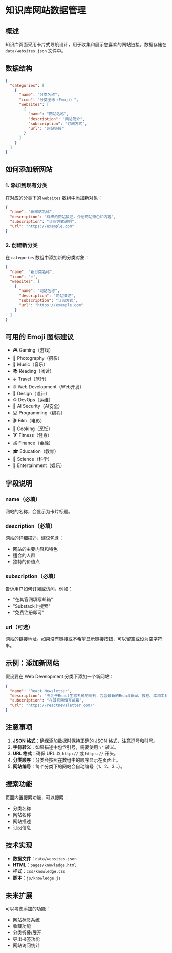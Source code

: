 # 知识库网站数据管理

## 概述

知识库页面采用卡片式导航设计，用于收集和展示您喜欢的网站链接。数据存储在 `data/websites.json` 文件中。

## 数据结构

```json
{
  "categories": [
    {
      "name": "分类名称",
      "icon": "分类图标（Emoji）",
      "websites": [
        {
          "name": "网站名称",
          "description": "网站简介",
          "subscription": "订阅方式",
          "url": "网站链接"
        }
      ]
    }
  ]
}
```

## 如何添加新网站

### 1. 添加到现有分类

在对应的分类下的 `websites` 数组中添加新对象：

```json
{
  "name": "新网站名称",
  "description": "详细的网站描述，介绍网站特色和内容",
  "subscription": "订阅方式说明",
  "url": "https://example.com"
}
```

### 2. 创建新分类

在 `categories` 数组中添加新的分类对象：

```json
{
  "name": "新分类名称",
  "icon": "🔥",
  "websites": [
    {
      "name": "网站名称",
      "description": "网站描述",
      "subscription": "订阅方式",
      "url": "https://example.com"
    }
  ]
}
```

## 可用的 Emoji 图标建议

- 🎮 Gaming（游戏）
- 📸 Photography（摄影）
- 🎵 Music（音乐）
- 📚 Reading（阅读）
- ✈️ Travel（旅行）
- 🌐 Web Development（Web开发）
- 🎨 Design（设计）
- ⚙️ DevOps（运维）
- 🤖 AI Security（AI安全）
- 💻 Programming（编程）
- 🎬 Film（电影）
- 🍳 Cooking（烹饪）
- 🏋️ Fitness（健身）
- 💰 Finance（金融）
- 🎓 Education（教育）
- 🔬 Science（科学）
- 🎪 Entertainment（娱乐）

## 字段说明

### name（必填）
网站的名称，会显示为卡片标题。

### description（必填）
网站的详细描述，建议包含：
- 网站的主要内容和特色
- 适合的人群
- 独特的价值点

### subscription（必填）
告诉用户如何订阅或访问，例如：
- "在其官网填写邮箱"
- "Substack上搜索"
- "免费注册即可"

### url（可选）
网站的链接地址。如果没有链接或不希望显示链接按钮，可以留空或设为空字符串。

## 示例：添加新网站

假设要在 Web Development 分类下添加一个新网站：

```json
{
  "name": "React Newsletter",
  "description": "专注于React生态系统的周刊，包含最新的React新闻、教程、库和工具推荐。适合React开发者保持技术更新。",
  "subscription": "在其官网填写邮箱",
  "url": "https://reactnewsletter.com/"
}
```

## 注意事项

1. **JSON 格式**：确保添加数据时保持正确的 JSON 格式，注意逗号和引号。
2. **字符转义**：如果描述中包含引号，需要使用 `\"` 转义。
3. **URL 格式**：确保 URL 以 `http://` 或 `https://` 开头。
4. **分类顺序**：分类会按照在数组中的顺序显示在页面上。
5. **网站编号**：每个分类下的网站会自动编号（1、2、3...）。

## 搜索功能

页面内置搜索功能，可以搜索：
- 分类名称
- 网站名称
- 网站描述
- 订阅信息

## 技术实现

- **数据文件**：`data/websites.json`
- **HTML**：`pages/knowledge.html`
- **样式**：`css/knowledge.css`
- **脚本**：`js/knowledge.js`

## 未来扩展

可以考虑添加的功能：
- 网站标签系统
- 收藏功能
- 分类折叠/展开
- 导出书签功能
- 网站访问统计

